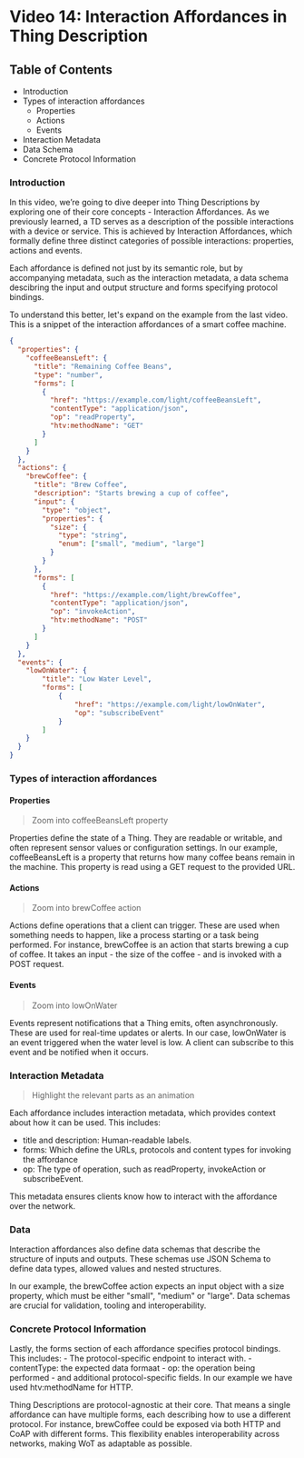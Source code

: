 # Video 14: Interaction Affordances in Thing Description

## Table of Contents

- Introduction
- Types of interaction affordances
    - Properties
    - Actions
    - Events
- Interaction Metadata
- Data Schema
- Concrete Protocol Information

### Introduction

In this video, we’re going to dive deeper into Thing Descriptions by exploring one of their core concepts - Interaction Affordances. As we previously learned, a TD serves as a description of the possible interactions with a device or service. This is achieved by Interaction Affordances, which formally define three distinct categories of possible interactions: properties, actions and events.

Each affordance is defined not just by its semantic role, but by accompanying metadata, such as the interaction metadata, a data schema descibring the input and output structure and forms specifying protocol bindings.

To understand this better, let's expand on the example from the last video. This is a snippet of the interaction affordances of a smart coffee machine.


``` json
{
  "properties": {
    "coffeeBeansLeft": {
      "title": "Remaining Coffee Beans",
      "type": "number",
      "forms": [
        {
          "href": "https://example.com/light/coffeeBeansLeft",
          "contentType": "application/json",
          "op": "readProperty",
          "htv:methodName": "GET"
        }
      ]
    }
  },
  "actions": {
    "brewCoffee": {
      "title": "Brew Coffee",
      "description": "Starts brewing a cup of coffee",
      "input": {
        "type": "object",
        "properties": {
          "size": {
            "type": "string",
            "enum": ["small", "medium", "large"]
          }
        }
      },
      "forms": [
        {
          "href": "https://example.com/light/brewCoffee",
          "contentType": "application/json",
          "op": "invokeAction",
          "htv:methodName": "POST"
        }
      ]
    }
  },
  "events": {
    "lowOnWater": { 
        "title": "Low Water Level",
        "forms": [
            {
                "href": "https://example.com/light/lowOnWater",
                "op": "subscribeEvent" 
            }
        ]
    }
  }
}

```

### Types of interaction affordances

#### Properties

> Zoom into coffeeBeansLeft property

Properties define the state of a Thing. They are readable or writable, and often represent sensor values or configuration settings. In our example, coffeeBeansLeft is a property that returns how many coffee beans remain in the machine. This property is read using a GET request to the provided URL.

#### Actions

> Zoom into brewCoffee action

Actions define operations that a client can trigger. These are used when something needs to happen, like a process starting or a task being performed. For instance, brewCoffee is an action that starts brewing a cup of coffee. It takes an input - the size of the coffee - and is invoked with a POST request.

#### Events

> Zoom into lowOnWater

Events represent notifications that a Thing emits, often asynchronously. These are used for real-time updates or alerts. In our case, lowOnWater is an event triggered when the water level is low. A client can subscribe to this event and be notified when it occurs.

### Interaction Metadata

> Highlight the relevant parts as an animation

Each affordance includes interaction metadata, which provides context about how it can be used. This includes:
 - title and description: Human-readable labels.
 - forms: Which define the URLs, protocols and content types for invoking the affordance
 - op: The type of operation, such as readProperty, invokeAction or subscribeEvent.

 This metadata ensures clients know how to interact with the affordance over the network.

### Data 

Interaction affordances also define data schemas that describe the structure of inputs and outputs. These schemas use JSON Schema to define data types, allowed values and nested structures.

In our example, the brewCoffee action expects an input object with a size property, which must be either "small", "medium" or "large". Data schemas are crucial for validation, tooling and interoperability.

### Concrete Protocol Information

Lastly, the forms section of each affordance specifies protocol bindings. This includes:
    - The protocol-specific endpoint to interact with.
    - contentType: the expected data formaat
    - op: the operation being performed
    - and additional protocol-specific fields. In our example we have used htv:methodName for HTTP.

Thing Descriptions are protocol-agnostic at their core. That means a single affordance can have multiple forms, each describing how to use a different protocol. For instance, brewCoffee could be exposed via both HTTP and CoAP with different forms. This flexibility enables interoperability across networks, making WoT as adaptable as possible.
